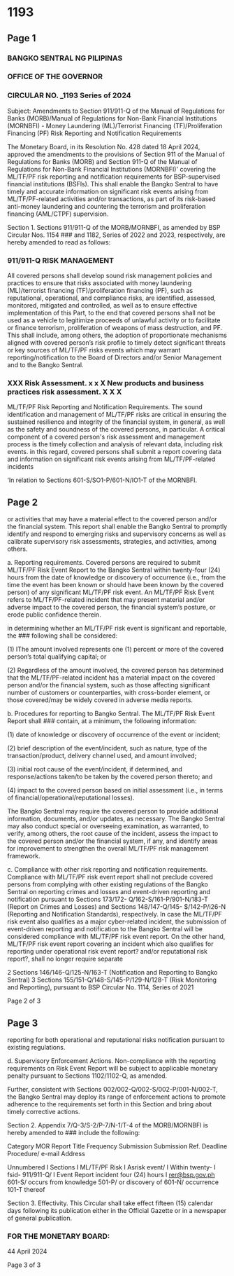 # 1193

## Page 1

### BANGKO SENTRAL NG PILIPINAS

### OFFICE OF THE GOVERNOR

### CIRCULAR NO. _1193 Series of 2024

Subject: Amendments to Section 911/911-Q of the Manual of Regulations for Banks (MORB)/Manual of Regulations for Non-Bank Financial Institutions (MORNBFI) - Money Laundering (ML)/Terrorist Financing (TF)/Proliferation Financing (PF) Risk Reporting and Notification Requirements

The Monetary Board, in its Resolution No. 428 dated 18 April 2024, approved the amendments to the provisions of Section 911 of the Manual of Regulations for Banks (MORB) and Section 911-Q of the Manual of Regulations for Non-Bank Financial Institutions (MORNBFI)' covering the ML/TF/PF risk reporting and notification requirements for BSP-supervised financial institutions (BSFls). This shall enable the Bangko Sentral to have timely and accurate information on significant risk events arising from ML/TF/PF-related activities and/or transactions, as part of its risk-based anti-money laundering and countering the terrorism and proliferation financing (AML/CTPF) supervision.

Section 1. Sections 911/911-Q of the MORB/MORNBFI, as amended by BSP Circular Nos. 1154 ### and 1182, Series of 2022 and 2023, respectively, are hereby amended to read as follows:

### 911/911-Q RISK MANAGEMENT

All covered persons shall develop sound risk management policies and practices to ensure that risks associated with money laundering (ML)/terrorist financing (TF)/proliferation financing (PF), such as reputational, operational, and compliance risks, are identified, assessed, monitored, mitigated and controlled, as well as to ensure effective implementation of this Part, to the end that covered persons shall not be used as a vehicle to legitimize proceeds of unlawful activity or to facilitate or finance terrorism, proliferation of weapons of mass destruction, and PF. This shall include, among others, the adoption of proportionate mechanisms aligned with covered person’s risk profile to timely detect significant threats or key sources of ML/TF/PF risks events which may warrant reporting/notification to the Board of Directors and/or Senior Management and to the Bangko Sentral.

### XXX Risk Assessment. x x X New products and business practices risk assessment. X X X

ML/TF/PF Risk Reporting and Notification Requirements. The sound identification and management of ML/TF/PF risks are critical in ensuring the sustained resilience and integrity of the financial system, in general, as well as the safety and soundness of the covered persons, in particular. A critical component of a covered person's risk assessment and management process is the timely collection and analysis of relevant data, including risk events. in this regard, covered persons shall submit a report covering data and information on significant risk events arising from ML/TF/PF-related incidents

‘In relation to Sections 601-S/SO1-P/601-N/IO1-T of the MORNBFI.

## Page 2

or activities that may have a material effect to the covered person and/or the financial system. This report shall enable the Bangko Sentral to promptly identify and respond to emerging risks and supervisory concerns as well as calibrate supervisory risk assessments, strategies, and activities, among others.

a. Reporting requirements. Covered persons are required to submit ML/TF/PF Risk Event Report to the Bangko Sentral within twenty-four (24) hours from the date of knowledge or discovery of occurrence (i.e., from the time the event has been known or should have been known by the covered person) of any significant ML/TF/PF risk event. An ML/TF/PF Risk Event refers to ML/TF/PF-related incident that may present material and/or adverse impact to the covered person, the financial system’s posture, or erode public confidence therein.

in determining whether an ML/TF/PF risk event is significant and reportable, the ### following shall be considered:

(1) IThe amount involved represents one (1) percent or more of the covered person’s total qualifying capital; or

(2) Regardless of the amount involved, the covered person has determined that the ML/TF/PF-related incident has a material impact on the covered person and/or the financial system, such as those affecting significant number of customers or counterparties, with cross-border element, or those covered/may be widely covered in adverse media reports.

b. Procedures for reporting to Bangko Sentral. The ML/TF/PF Risk Event Report shall ### contain, at a minimum, the following information:

(1) date of knowledge or discovery of occurrence of the event or incident;

(2) brief description of the event/incident, such as nature, type of the transaction/product, delivery channel used, and amount involved;

(3) initial root cause of the event/incident, if determined, and response/actions taken/to be taken by the covered person thereto; and

(4) impact to the covered person based on initial assessment (i.e., in terms of financial/operational/reputational losses).

The Bangko Sentral may require the covered person to provide additional information, documents, and/or updates, as necessary. The Bangko Sentral may also conduct special or overseeing examination, as warranted, to verify, among others, the root cause of the incident, assess the impact to the covered person and/or the financial system, if any, and identify areas for improvement to strengthen the overall ML/TF/PF risk management framework.

c. Compliance with other risk reporting and notification requirements. Compliance with ML/TF/PF risk event report shall not preclude covered persons from complying with other existing regulations of the Bangko Sentral on reporting crimes and losses and event-driven reporting and notification pursuant to Sections 173/172- Q/162-S/161-P/901-N/183-T (Report on Crimes and Losses) and Sections 148/147-Q/145- $/142-P/i26-N (Reporting and Notification Standards), respectively. In case the ML/TF/PF risk event also qualifies as a major cyber-related incident, the submission of event-driven reporting and notification to the Bangko Sentral will be considered compliance with ML/TF/PF risk event report. On the other hand, ML/TF/PF risk event report covering an incident which also qualifies for reporting under operational risk event report? and/or reputational risk report?, shall no longer require separate

2 Sections 146/146-Q/125-N/163-T (Notification and Reporting to Bangko Sentral) 3 Sections 155/151-Q/148-S/145-P/129-N/128-T (Risk Monitoring and Reporting), pursuant to BSP Circular No. 1114, Series of 2021

Page 2 of 3

## Page 3

reporting for both operational and reputational risks notification pursuant to existing regulations.

d. Supervisory Enforcement Actions. Non-compliance with the reporting requirements on Risk Event Report will be subject to applicable monetary penalty pursuant to Sections 1102/1102-Q, as amended.

Further, consistent with Sections 002/002-Q/002-S/002-P/001-N/002-T, the Bangko Sentral may deploy its range of enforcement actions to promote adherence to the requirements set forth in this Section and bring about timely corrective actions.

Section 2. Appendix 7/Q-3/S-2/P-7/N-1/T-4 of the MORB/MORNBFI is hereby amended to ### include the following:

Category MOR Report Title Frequency Submission Submission Ref. Deadline Procedure/ e-mail Address

Unnumbered I Sections I ML/TF/PF Risk I Asrisk event/ I Within twenty- I fsid- 911/911-Q/ I Event Report incident four (24) hours I rer@bsp.gov.ph 601-S/ occurs from knowledge 501-P/ or discovery of 601-N/ occurrence 101-T thereof

Section 3. Effectivity. This Circular shall take effect fifteen (15) calendar days following its publication either in the Official Gazette or in a newspaper of general publication.

### FOR THE MONETARY BOARD:

44 April 2024

Page 3 of 3 